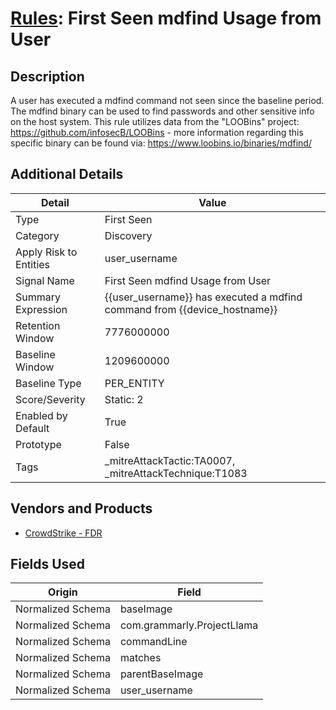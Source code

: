 # [Rules](README.md): First Seen mdfind Usage from User

## Description
A user has executed a mdfind command not seen since the baseline period. The mdfind binary can be used to find passwords and other sensitive info on the host  system. This rule utilizes data from the "LOOBins" project: https://github.com/infosecB/LOOBins - more information regarding this specific binary can be found via: https://www.loobins.io/binaries/mdfind/

## Additional Details
|Detail|Value|
|----|----|
|Type|First Seen|
|Category|Discovery|
|Apply Risk to Entities|user_username|
|Signal Name|First Seen mdfind Usage from User|
|Summary Expression|{{user_username}} has executed a mdfind command from {{device_hostname}}|
|Retention Window|7776000000|
|Baseline Window|1209600000|
|Baseline Type|PER_ENTITY|
|Score/Severity|Static: 2|
|Enabled by Default|True|
|Prototype|False|
|Tags|_mitreAttackTactic:TA0007, _mitreAttackTechnique:T1083|
## Vendors and Products
- [CrowdStrike - FDR](../products/569a3a44-c29f-492e-bcf4-5dc04e2ab0f3.md)


## Fields Used

|Origin|Field|
|----|----|
|Normalized Schema|baseImage|
|Normalized Schema|com.grammarly.ProjectLlama|
|Normalized Schema|commandLine|
|Normalized Schema|matches|
|Normalized Schema|parentBaseImage|
|Normalized Schema|user_username|


